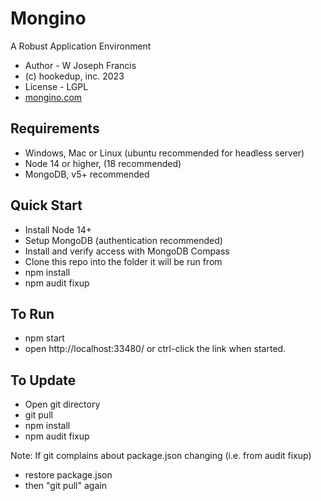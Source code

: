 # Mongino
A Robust Application Environment

* Author - W Joseph Francis
* (c) hookedup, inc. 2023
* License - LGPL
* [mongino.com](https://mongino.com/)

## Requirements
* Windows, Mac or Linux (ubuntu recommended for headless server)
* Node 14 or higher, (18 recommended)
* MongoDB, v5+ recommended

## Quick Start
* Install Node 14+
* Setup MongoDB (authentication recommended)
* Install and verify access with MongoDB Compass
* Clone this repo into the folder it will be run from
* npm install
* npm audit fixup

## To Run
* npm start
* open http://localhost:33480/ or ctrl-click the link when started.

## To Update
* Open git directory
* git pull
* npm install
* npm audit fixup

Note: If git complains about package.json changing (i.e. from audit fixup)
* restore package.json
* then "git pull" again
